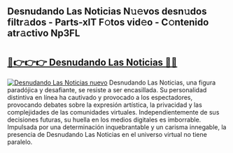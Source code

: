 ## Desnudando Las Noticias N𝚞𝚎vos desn𝚞dos filtr𝚊dos - Parts-xlT F𝚘tos vid𝚎o - C𝚘ntenido atr𝚊ctivo Np3FL

# <h2><a href="http://mbbh9ao.tromn.icu/?c=Desnudando+Las+Noticias">🔗👉👉👉 Desnudando Las Noticias 🔗🔗</a></h2>

[![Desnudando Las Noticias nuevo](https://i.imgur.com/pEAQMta.gif)](http://mbbh9ao.tromn.icu/?c=Desnudando+Las+Noticias)
Desnudando Las Noticias, una figura paradójica y desafiante, se resiste a ser encasillada. Su personalidad distintiva en línea ha cautivado y provocado a los espectadores, provocando debates sobre la expresión artística, la privacidad y las complejidades de las comunidades virtuales. Independientemente de sus decisiones futuras, su huella en los medios digitales es imborrable. Impulsada por una determinación inquebrantable y un carisma innegable, la presencia de Desnudando Las Noticias en el universo virtual no tiene paralelo.
